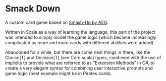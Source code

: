 # Smack Down

A custom card game based on [Smash-Up by AEG](http://www.alderac.com/smashup/).

Written in Scala as a way of learning the language, this part of the project was intended to simply model the game logic (which became increasingly complicated as more and more cards with different abilities were added).

Abandoned for a while, but there are some neat things in there, like the Choice[T] and Decision[T] (see Core.scala) types, combined with the use of implicits to provide what are referred to as "Extension Methods" in C#, to create a very elegant syntax for combining user interactive prompts and game logic (best example might be in Pirates.scala).